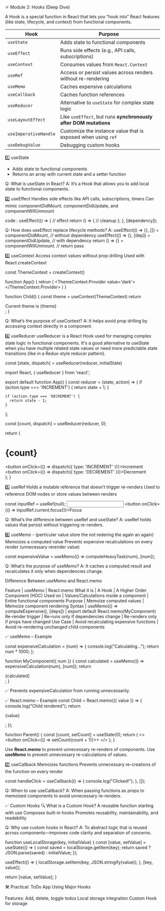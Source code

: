 ⚛️ Module 2: Hooks (Deep Dive)

A Hook is a special function in React that lets you “hook into” React features (like state, lifecycle, and context) from functional components.

| Hook                  | Purpose                                                          |
| --------------------- | ---------------------------------------------------------------- |
| `useState`            | Adds state to functional components                              |
| `useEffect`           | Runs side effects (e.g., API calls, subscriptions)               |
| `useContext`          | Consumes values from `React.Context`                             |
| `useRef`              | Access or persist values across renders without re-rendering     |
| `useMemo`             | Caches expensive calculations                                    |
| `useCallback`         | Caches function references                                       |
| `useReducer`          | Alternative to `useState` for complex state logic                |
| `useLayoutEffect`     | Like `useEffect`, but runs **synchronously after DOM mutations** |
| `useImperativeHandle` | Customize the instance value that is exposed when using `ref`    |
| `useDebugValue`       | Debugging custom hooks                                           |

 
1️⃣ useState
- Adds state to functional components
- Returns an array with current state and a setter function

Q: What is useState in React?
A: It’s a Hook that allows you to add local state to functional components.

2️⃣ useEffect
Handles side effects like API calls, subscriptions, timers
Can mimic componentDidMount, componentDidUpdate, and componentWillUnmount

code : 
useEffect(() => {
  // effect
  return () => {
    // cleanup
  };
}, [dependency]);

Q: How does useEffect replace lifecycle methods?
A: useEffect(() => {}, []) = componentDidMount, // without dependency
useEffect(() => {}, [dep]) = componentDidUpdate, // with dependency
return () => {} = componentWillUnmount. // return pass 

3️⃣ useContext
Access context values without prop drilling
Used with React.createContext

const ThemeContext = createContext()

function App() {
    retrun (
        <ThemeContext.Provider  value='dark'>
          <Child />
        </ThemeContext.Provider>
    )
}

function Child() {
    const theme = useContext(ThemeContext)
    return <div>Current theme is {theme}</div>;
}

Q: What’s the purpose of useContext?
A: It helps avoid prop drilling by accessing context directly in a component.

4️⃣ useReducer
useReducer is a React Hook used for managing complex state logic in functional components. It's a good alternative to useState when you have multiple related state values or need more predictable state transitions (like in a Redux-style reducer pattern).

const [state, dispatch] = useReducer(reducer, initialState)

import React, { useReducer } from 'react';

export default function App() {
  const reducer = (state, action) => {
    if (action.type === 'INCREMENT') {
      return state + 1;
    }

    if (action.type === 'DECREMENT') {
      return state - 1;
    }
  };

  const [count, dispatch] = useReducer(reducer, 0);

  return (
    <div>
      <h1>{count}</h1>
      <button onClick={() => dispatch({ type: 'INCREMENT' })}>Increment</button>
      <button onClick={() => dispatch({ type: 'DECREMENT' })}>Decrement</button>
    </div>
  );
}

5️⃣ useRef
Holds a mutable reference that doesn’t trigger re-renders
Used to reference DOM nodes or store values between renders

const inputRef = useRef(null);
<input ref={inputRef} />
<button onClick={() => inputRef.current.focus()}>Focus</button>

Q: What’s the difference between useRef and useState?
A: useRef holds values that persist without triggering re-renders.

6️⃣ useMemo - (perticuler value store the not redering the again an again)
Memoizes a computed value 
Prevents expensive recalculations on every render
(unnecessary rerender value)

const expensiveValue = useMemo(() => computeHeavyTask(num), [num]);

Q: What’s the purpose of useMemo?
A: It caches a computed result and recalculates it only when dependencies change.

Difference Between useMemo and React.memo

Feature                    | useMemo                                            | React.memo
What it is                 | A Hook                                             | A Higher Order Component (HOC)
Used on                    | Values/Calculations inside a component             | Entire functional components
Purpose                    | Memoize computed values                            | Memoize component rendering
Syntax                     | useMemo(() => computeExpensive(), [deps])          | export default React.memo(MyComponent)
Re-render trigger          | Re-runs only if dependencies change                | Re-renders only if props have changed
Use Case                   | Avoid recalculating expensive functions            | Avoid re-rendering unchanged child components

✅ useMemo – Example

const expensiveCalculation = (num) => {
  console.log("Calculating...");
  return num * 1000;
};

function MyComponent({ num }) {
  const calculated = useMemo(() => expensiveCalculation(num), [num]);
  return <div>{calculated}</div>;
}

✅ Prevents expensiveCalculation from running unnecessarily.

✅ React.memo – Example
const Child = React.memo(({ value }) => {
  console.log("Child rendered");
  return <p>{value}</p>;
});

function Parent() {
  const [count, setCount] = useState(0);
  return (
    <>
      <Child value="I won't re-render unless props change" />
      <button onClick={() => setCount(count + 1)}>+</button>
    </>
  );
}

Use **React.memo** to prevent unnecessary re-renders of components.
Use **useMemo** to prevent unnecessary re-calculations of values.

7️⃣ useCallback
Memoizes functions
Prevents unnecessary re-creations of the function on every render

const handleClick = useCallback(() => {
  console.log("Clicked!");
}, []);

Q: When to use useCallback?
A: When passing functions as props to memoized components to avoid unnecessary re-renders.


✅ Custom Hooks
🔍 What is a Custom Hook?
A reusable function starting with use
Composes built-in hooks
Promotes reusability, maintainability, and readability

Q: Why use custom hooks in React?
A: To abstract logic that is reused across components—improves code clarity and separation of concerns.

function useLocalStorage(key, initialValue) {
  const [value, setValue] = useState(() => {
    const saved = localStorage.getItem(key);
    return saved ? JSON.parse(saved) : initialValue;
  });

  useEffect(() => {
    localStorage.setItem(key, JSON.stringify(value));
  }, [key, value]);

  return [value, setValue];
}

🛠️ Practical: ToDo App Using Major Hooks

Features:
Add, delete, toggle todos
Local storage integration
Custom Hook for storage
